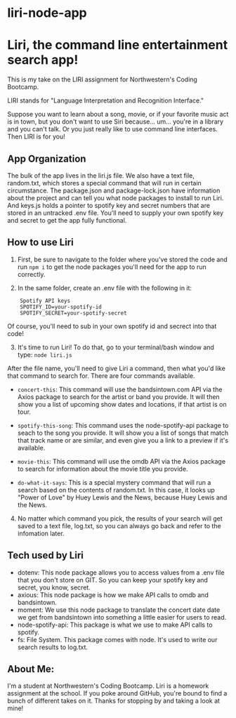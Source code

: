 # liri-node-app

# Liri, the command line entertainment search app!

This is my take on the LIRI assignment for Northwestern's Coding Bootcamp.

LIRI stands for "Language Interpretation and Recognition Interface."

Suppose you want to learn about a song, movie, or if your favorite music act is in town, but you don't want to use Siri because... um... you're in a library and you can't talk. Or you just really like to use command line interfaces. Then LIRI is for you!

## App Organization
The bulk of the app lives in the liri.js file. We also have a text file, random.txt, which stores a special command that will run in certain circumstance. The package.json and package-lock.json have information about the project and can tell you what node packages to install to run Liri. And keys.js holds a pointer to spotify key and secret numbers that are stored in an untracked .env file. You'll need to supply your own spotify key and secret to get the app fully functional.

## How to use Liri

1. First, be sure to navigate to the folder where you've stored the code and run `npm i` to get the node packages you'll need for the app to run correctly.

2. In the same folder, create an .env file with the following in it:
```
    Spotify API keys
    SPOTIFY_ID=your-spotify-id
    SPOTIFY_SECRET=your-spotify-secret
```
Of course, you'll need to sub in your own spotify id and secrect into that code!

3. It's time to run Liri! To do that, go to your terminal/bash window and type:
`node liri.js`

After the file name, you'll need to give Liri a command, then what you'd like that command to search for. There are four commands available.

- `concert-this`:
This command will use the bandsintown.com API via the Axios package to search for the artist or band you provide. It will then show you a list of upcoming show dates and locations, if that artist is on tour.

- `spotify-this-song`:
This command uses the node-spotify-api package to seach to the song you provide. It will show you a list of songs that match that track name or are similar, and even give you a link to a preview if it's available.
- `movie-this`:
This command will use the omdb API via the Axios package to search for information about the movie title you provide.

- `do-what-it-says`:
This is a special mystery command that will run a search based on the contents of random.txt. In this case, it looks up "Power of Love" by Huey Lewis and the News, because Huey Lewis and the News.

4. No matter which command you pick, the results of your search will get saved to a text file, log.txt, so you can always go back and refer to the infomation later.

## Tech used by Liri
- dotenv: This node package allows you to access values from a .env file that you don't store on GIT. So you can keep your spotify key and secret, you know, secret.
- axious: This node package is how we make API calls to omdb and bandsintown.
- moment: We use this node package to translate the concert date date we get from bandsintown into something a little easier for users to read.
- node-spotify-api: This package is what we use to make API calls to spotify.
- fs: File System. This package comes with node. It's used to write our search results to log.txt.

## About Me:
I'm a student at Northwestern's Coding Bootcamp. Liri is a homework assignment at the school. If you poke around GitHub, you're bound to find a bunch of different takes on it. Thanks for stopping by and taking a look at mine!